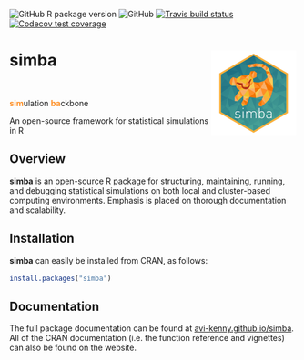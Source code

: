 <!-- badges: start -->
  ![GitHub R package version](https://img.shields.io/github/r-package/v/Avi-Kenny/simba)
  ![GitHub](https://img.shields.io/github/license/Avi-Kenny/simba)
  [![Travis build status](https://travis-ci.com/Avi-Kenny/simba.svg?branch=master)](https://travis-ci.com/Avi-Kenny/simba)
  [![Codecov test coverage](https://codecov.io/gh/Avi-Kenny/simba/branch/master/graph/badge.svg)](https://codecov.io/gh/Avi-Kenny/simba?branch=master)
<!-- badges: end -->


# simba <img src='man/figures/logo.png' align="right" height="150" />

<br>

<span style="color:#FF8E22;font-weight:bold">sim</span>ulation <span style="color:#FF8E22;font-weight:bold">ba</span>ckbone

An open-source framework for statistical simulations in R

## Overview

**simba** is an open-source R package for structuring, maintaining, running, and debugging statistical simulations on both local and cluster-based computing environments. Emphasis is placed on thorough documentation and scalability.

## Installation

**simba** can easily be installed from CRAN, as follows:

```R
install.packages("simba")
```

## Documentation

The full package documentation can be found at [avi-kenny.github.io/simba](https://avi-kenny.github.io/simba). All of the CRAN documentation (i.e. the function reference and vignettes) can also be found on the website.
